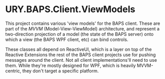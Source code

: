 ﻿# URY.BAPS.Client.ViewModels

This project contains various 'view models' for the BAPS client.  These are
part of the _MVVM_ (Model-View-ViewModel) architecture, and represent a
two-direction projection of a model (the state of the BAPS server) onto which a
view (the BAPS WPF client, etc) can bind controls.

These classes all depend on ReactiveUI, which is a layer on top of the Reactive
Extensions the rest of the BAPS client projects use for pushing messages around
the client.  Not all client implementations'll need to use them.  While they're
mostly designed for WPF, which is heavily MVVM-centric, they don't target a
specific platform.